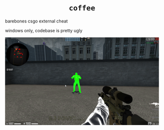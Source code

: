 <h1 align="center"><code>coffee</code></h1>

barebones csgo external cheat

windows only, codebase is pretty ugly

![Screenshot](ss.png)
